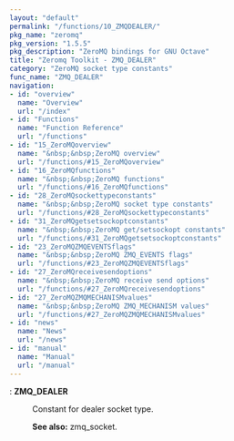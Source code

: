 ```yaml
---
layout: "default"
permalink: "/functions/10_ZMQDEALER/"
pkg_name: "zeromq"
pkg_version: "1.5.5"
pkg_description: "ZeroMQ bindings for GNU Octave"
title: "Zeromq Toolkit - ZMQ_DEALER"
category: "ZeroMQ socket type constants"
func_name: "ZMQ_DEALER"
navigation:
- id: "overview"
  name: "Overview"
  url: "/index"
- id: "Functions"
  name: "Function Reference"
  url: "/functions"
- id: "15_ZeroMQoverview"
  name: "&nbsp;&nbsp;ZeroMQ overview"
  url: "/functions/#15_ZeroMQoverview"
- id: "16_ZeroMQfunctions"
  name: "&nbsp;&nbsp;ZeroMQ functions"
  url: "/functions/#16_ZeroMQfunctions"
- id: "28_ZeroMQsockettypeconstants"
  name: "&nbsp;&nbsp;ZeroMQ socket type constants"
  url: "/functions/#28_ZeroMQsockettypeconstants"
- id: "31_ZeroMQgetsetsockoptconstants"
  name: "&nbsp;&nbsp;ZeroMQ get/setsockopt constants"
  url: "/functions/#31_ZeroMQgetsetsockoptconstants"
- id: "23_ZeroMQZMQEVENTSflags"
  name: "&nbsp;&nbsp;ZeroMQ ZMQ_EVENTS flags"
  url: "/functions/#23_ZeroMQZMQEVENTSflags"
- id: "27_ZeroMQreceivesendoptions"
  name: "&nbsp;&nbsp;ZeroMQ receive send options"
  url: "/functions/#27_ZeroMQreceivesendoptions"
- id: "27_ZeroMQZMQMECHANISMvalues"
  name: "&nbsp;&nbsp;ZeroMQ ZMQ_MECHANISM values"
  url: "/functions/#27_ZeroMQZMQMECHANISMvalues"
- id: "news"
  name: "News"
  url: "/news"
- id: "manual"
  name: "Manual"
  url: "/manual"
---
```

<dl class="first-deftypefn">
<dt class="deftypefn" id="index-ZMQ_005fDEALER"><span class="category-def">: </span><span><strong class="def-name">ZMQ_DEALER</strong><a class="copiable-link" href='#index-ZMQ_005fDEALER'></a></span></dt>
<dd>
<p>Constant for dealer socket type.
</p>

<p><strong class="strong">See also:</strong> zmq_socket.
 </p></dd></dl>